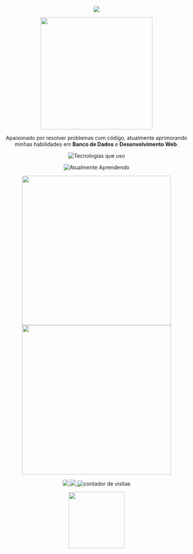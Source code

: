 <div align="center">
  <img src="https://readme-typing-svg.herokuapp.com?font=JetBrains+Mono&size=28&duration=4000&pause=500&color=000000&center=true&vCenter=true&width=600&lines=Olá,+eu+sou+[Seu+Nome]!;Desenvolvedor+e+Entusiasta+de+Tecnologia!;Sempre+aprendendo+novas+tecnologias.">
</div>

<p align="center"><img src="https://media.giphy.com/media/qgQUggAC3Pfv687qPC/giphy.gif" width="300"></p>
<p align="center">Apaixonado por resolver problemas com código, atualmente aprimorando minhas habilidades em <strong>Banco de Dados</strong> e <strong>Desenvolvimento Web</strong>.</p>

<p align="center">
  <img src="https://skillicons.dev/icons?i=python,html,css,js,git,github,linux" alt="Tecnologias que uso" />
</p>

<p align="center">
  <img src="https://skillicons.dev/icons?i=nodejs,react,typescript,postgresql" alt="Atualmente Aprendendo" />
</p>

<div align="center">
  <img src="https://github-readme-stats.vercel.app/api?username=seu-usuario&show_icons=true&theme=transparent&hide_border=true&icon_color=00FFDD&text_color=ffffff&title_color=00FFDD" width="400px">
  <img src="https://github-readme-stats.vercel.app/api/top-langs/?username=seu-usuario&layout=compact&theme=transparent&hide_border=true&text_color=ffffff&title_color=00FFDD" width="400px">
</div>

<p align="center">
  <a href="https://linkedin.com/in/seu-usuario" target="_blank">
    <img src="https://img.shields.io/badge/LinkedIn-00FFDD?style=flat-square&logo=linkedin&logoColor=white"/>
  </a>
  <a href="mailto:seu-email@exemplo.com">
    <img src="https://img.shields.io/badge/Email-00FFDD?style=flat-square&logo=gmail&logoColor=white"/>
  </a>
  <img src="https://komarev.com/ghpvc/?username=seu-usuario&style=flat-square&color=00FFDD" alt="contador de visitas">
</p>

<p align="center"><img src="https://media.giphy.com/media/1GEATImIxEXVR79Dhk/giphy.gif" width="150"></p>
